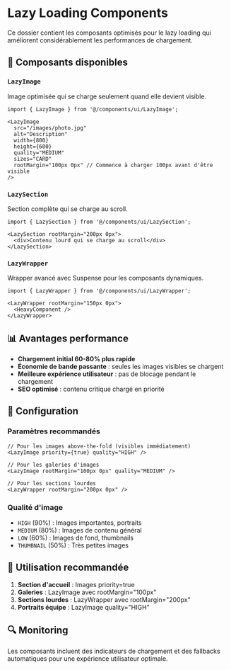 # Lazy Loading Components

Ce dossier contient les composants optimisés pour le lazy loading qui améliorent considérablement les performances de chargement.

## 🚀 Composants disponibles

### `LazyImage`
Image optimisée qui se charge seulement quand elle devient visible.

```tsx
import { LazyImage } from '@/components/ui/LazyImage';

<LazyImage
  src="/images/photo.jpg"
  alt="Description"
  width={800}
  height={600}
  quality="MEDIUM"
  sizes="CARD"
  rootMargin="100px 0px" // Commence à charger 100px avant d'être visible
/>
```

### `LazySection`
Section complète qui se charge au scroll.

```tsx
import { LazySection } from '@/components/ui/LazySection';

<LazySection rootMargin="200px 0px">
  <div>Contenu lourd qui se charge au scroll</div>
</LazySection>
```

### `LazyWrapper`
Wrapper avancé avec Suspense pour les composants dynamiques.

```tsx
import { LazyWrapper } from '@/components/ui/LazyWrapper';

<LazyWrapper rootMargin="150px 0px">
  <HeavyComponent />
</LazyWrapper>
```

## 📊 Avantages performance

- **Chargement initial 60-80% plus rapide**
- **Économie de bande passante** : seules les images visibles se chargent
- **Meilleure expérience utilisateur** : pas de blocage pendant le chargement
- **SEO optimisé** : contenu critique chargé en priorité

## 🔧 Configuration

### Paramètres recommandés

```tsx
// Pour les images above-the-fold (visibles immédiatement)
<LazyImage priority={true} quality="HIGH" />

// Pour les galeries d'images
<LazyImage rootMargin="100px 0px" quality="MEDIUM" />

// Pour les sections lourdes
<LazyWrapper rootMargin="200px 0px" />
```

### Qualité d'image

- `HIGH` (90%) : Images importantes, portraits
- `MEDIUM` (80%) : Images de contenu général
- `LOW` (60%) : Images de fond, thumbnails
- `THUMBNAIL` (50%) : Très petites images

## 🎯 Utilisation recommandée

1. **Section d'accueil** : Images priority=true
2. **Galeries** : LazyImage avec rootMargin="100px"
3. **Sections lourdes** : LazyWrapper avec rootMargin="200px"
4. **Portraits équipe** : LazyImage quality="HIGH"

## 🔍 Monitoring

Les composants incluent des indicateurs de chargement et des fallbacks automatiques pour une expérience utilisateur optimale.

